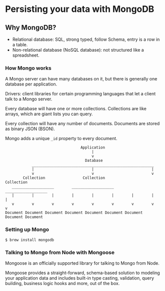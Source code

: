 # Persisting your data with MongoDB

## Why MongoDB?

* Relational database: SQL, strong typed, follow Schema, entry is a row in a table.
* Non-relational database (NoSQL database): not structured like a spreadsheet.

### How Mongo works

A Mongo server can have many databases on it, but there is generally one database per application.

Drivers: client libraries for certain programming languages that let a client talk to a Mongo server.

Every database will have one or more collections. Collections are like arrays, which are giant lists you can query.

Every collection will have any number of documents. Documents are stored as binary JSON (BSON).

Mongo adds a unique `_id` property to every document.

```
                                  Application
                                       |
                                       v
                                    Database
            _______________________________________________________
            |                          |                          |
            v                          v                          v
        Collection                 Collection                 Collection
   ___________________        ___________________        ___________________
   |        |        |        |        |        |        |        |        |
   v        v        v        v        v        v        v        v        v
Document Document Document Document Document Document Document Document Document
```

### Setting up Mongo

```
$ brew install mongodb
```

### Talking to Mongo from Node with Mongoose

Mongoose is an officially supported library for talking to Mongo from Node.

Mongoose provides a straight-forward, schema-based solution to modeling your application data and includes built-in type casting, validation, query building, business logic hooks and more, out of the box.
